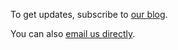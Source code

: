 
To get updates, subscribe to [our blog](https://lives-of-giving.ghost.io/).

You can also [email us directly](mailto:info@LivesOfGifts.org).
